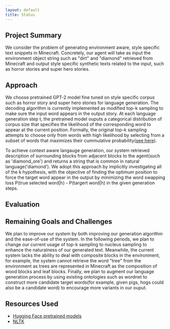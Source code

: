 ```yaml
---
layout: default
title: Status
---
```


## Project Summary

We consider the problem of generating environment aware, style specific text snippets in Minecraft. Concretely, our agent will take as input 
the environment object string such as "dirt" and "diamond" retrieved from Minecraft and output style specific synthetic texts related to 
the input, such as horror stories and super hero stories. 


## Approach

We choose pretrained GPT-2 model fine tuned on style specific corpus such as horror story and super hero stories for language generation. The decoding algorithm is currently
implemented as modified top-k sampling to make sure the input word appears in the output story. At each language generation step t, the pretrained model ouputs a categorical distribution of corpus size that specifies the likelihood of the corresponding word to appear at the current position. Formally, the original top-k sampling attempts to choose only from words with high likelihood by selecting from a subset of words that maximizes their cummulative probability([see here](https://arxiv.org/pdf/1904.09751.pdf)). 

To achieve context aware langauge generation, our system retrieved description of surrounding blocks from adjacent blocks to the agent(such as 'diamond_ore') and returns a string that is common in natural language('diamond'). We adopt this approach by implicitly investigating all of the k hypothesis, with the objective of finding the optimum position to force the target word appear in the output by minimizing the word swapping loss P(true selected word|h) - P(targert word|h) in the given generation steps. 

## Evaluation

## Remaining Goals and Challenges

We plan to improve our system by both improving our generation algorithm and the ease-of-use of the system. In the following periods, we plan to change our current usage of top-k sampling to nucleus sampling to enhance the naturalness of our generated text. Meanwhile, the current system lacks the ability to deal with composite blocks in the environment, for example, the system cannot retrieve the word "tree" from the environment as trees are represented in Minecraft as the composition of wood blocks and leaf blocks. Finally, we plan to augment our language generation process by using existing ontologies such as wordnet to construct more candidate target words(for example, given pigs, hogs could also be a candidate word) to encourage more variants in our ouput.

## Resources Used

* [Hugging Face pretrained models](https://huggingface.co/)
* [NLTK](https://www.nltk.org/)
